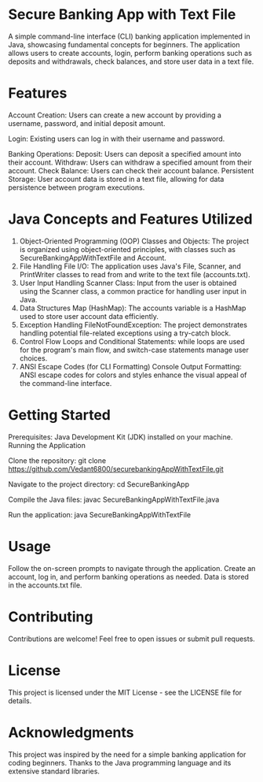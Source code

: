 # Secure Banking App with Text File
A simple command-line interface (CLI) banking application implemented in Java, showcasing fundamental concepts for beginners. The application allows users to create accounts, login, perform banking operations such as deposits and withdrawals, check balances, and store user data in a text file.

# Features
Account Creation: 
Users can create a new account by providing a username, password, and initial deposit amount.

Login: 
Existing users can log in with their username and password.

Banking Operations:
Deposit: Users can deposit a specified amount into their account.
Withdraw: Users can withdraw a specified amount from their account.
Check Balance: Users can check their account balance.
Persistent Storage: User account data is stored in a text file, allowing for data persistence between program executions.

# Java Concepts and Features Utilized
1. Object-Oriented Programming (OOP)
Classes and Objects: The project is organized using object-oriented principles, with classes such as SecureBankingAppWithTextFile and Account.
2. File Handling
File I/O: The application uses Java's File, Scanner, and PrintWriter classes to read from and write to the text file (accounts.txt).
3. User Input Handling
Scanner Class: Input from the user is obtained using the Scanner class, a common practice for handling user input in Java.
4. Data Structures
Map (HashMap): The accounts variable is a HashMap used to store user account data efficiently.
5. Exception Handling
FileNotFoundException: The project demonstrates handling potential file-related exceptions using a try-catch block.
6. Control Flow
Loops and Conditional Statements: while loops are used for the program's main flow, and switch-case statements manage user choices.
7. ANSI Escape Codes (for CLI Formatting)
Console Output Formatting: ANSI escape codes for colors and styles enhance the visual appeal of the command-line interface.

# Getting Started
Prerequisites:
Java Development Kit (JDK) installed on your machine.
Running the Application

Clone the repository:
git clone https://github.com/Vedant6800/securebankingAppWithTextFile.git

Navigate to the project directory:
cd SecureBankingApp

Compile the Java files:
javac SecureBankingAppWithTextFile.java

Run the application:
java SecureBankingAppWithTextFile

# Usage
Follow the on-screen prompts to navigate through the application. Create an account, log in, and perform banking operations as needed. Data is stored in the accounts.txt file.

# Contributing
Contributions are welcome! Feel free to open issues or submit pull requests.

# License
This project is licensed under the MIT License - see the LICENSE file for details.

# Acknowledgments
This project was inspired by the need for a simple banking application for coding beginners.
Thanks to the Java programming language and its extensive standard libraries.
